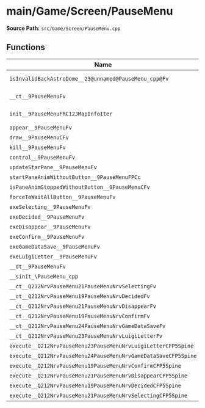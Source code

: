 # main/Game/Screen/PauseMenu

**Source Path:** `src/Game/Screen/PauseMenu.cpp`

## Functions

| Name | Address | Match % |
|------|---------|---------|
| `isInvalidBackAstroDome__23@unnamed@PauseMenu_cpp@Fv` | `0x80375500` | :white_check_mark: (100.0%) |
| `__ct__9PauseMenuFv` | `0x8037555C` | :white_check_mark: (100.0%) |
| `init__9PauseMenuFRC12JMapInfoIter` | `0x803755F0` | :x: (34.2%) |
| `appear__9PauseMenuFv` | `0x803758D0` | :x: (1.0%) |
| `draw__9PauseMenuCFv` | `0x80375A74` | :x: (5.6%) |
| `kill__9PauseMenuFv` | `0x80375ABC` | :x: (6.7%) |
| `control__9PauseMenuFv` | `0x80375AF8` | :x: (3.7%) |
| `updateStarPane__9PauseMenuFv` | `0x80375B64` | :x: (0.0%) |
| `startPaneAnimWithoutButton__9PauseMenuFPCc` | `0x80375D88` | :x: (0.0%) |
| `isPaneAnimStoppedWithoutButton__9PauseMenuCFv` | `0x80375E24` | :x: (0.0%) |
| `forceToWaitAllButton__9PauseMenuFv` | `0x80375EDC` | :x: (0.0%) |
| `exeSelecting__9PauseMenuFv` | `0x80375F54` | :x: (0.0%) |
| `exeDecided__9PauseMenuFv` | `0x803761B8` | :x: (0.0%) |
| `exeDisappear__9PauseMenuFv` | `0x80376354` | :x: (0.0%) |
| `exeConfirm__9PauseMenuFv` | `0x80376458` | :x: (0.0%) |
| `exeGameDataSave__9PauseMenuFv` | `0x80376514` | :x: (0.0%) |
| `exeLuigiLetter__9PauseMenuFv` | `0x80376590` | :x: (0.0%) |
| `__dt__9PauseMenuFv` | `0x803765FC` | :x: (0.0%) |
| `__sinit_\PauseMenu_cpp` | `0x80376658` | :x: (0.0%) |
| `__ct__Q212NrvPauseMenu21PauseMenuNrvSelectingFv` | `0x803766A4` | :x: (0.0%) |
| `__ct__Q212NrvPauseMenu19PauseMenuNrvDecidedFv` | `0x803766B4` | :x: (0.0%) |
| `__ct__Q212NrvPauseMenu21PauseMenuNrvDisappearFv` | `0x803766C4` | :x: (0.0%) |
| `__ct__Q212NrvPauseMenu19PauseMenuNrvConfirmFv` | `0x803766D4` | :x: (0.0%) |
| `__ct__Q212NrvPauseMenu24PauseMenuNrvGameDataSaveFv` | `0x803766E4` | :x: (0.0%) |
| `__ct__Q212NrvPauseMenu23PauseMenuNrvLuigiLetterFv` | `0x803766F4` | :x: (0.0%) |
| `execute__Q212NrvPauseMenu23PauseMenuNrvLuigiLetterCFP5Spine` | `0x80376704` | :x: (0.0%) |
| `execute__Q212NrvPauseMenu24PauseMenuNrvGameDataSaveCFP5Spine` | `0x8037670C` | :x: (0.0%) |
| `execute__Q212NrvPauseMenu19PauseMenuNrvConfirmCFP5Spine` | `0x80376714` | :x: (0.0%) |
| `execute__Q212NrvPauseMenu21PauseMenuNrvDisappearCFP5Spine` | `0x8037671C` | :x: (0.0%) |
| `execute__Q212NrvPauseMenu19PauseMenuNrvDecidedCFP5Spine` | `0x80376724` | :x: (0.0%) |
| `execute__Q212NrvPauseMenu21PauseMenuNrvSelectingCFP5Spine` | `0x8037672C` | :x: (0.0%) |
